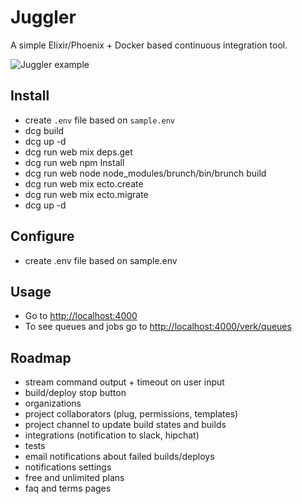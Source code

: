 # Juggler
A simple Elixir/Phoenix + Docker based continuous integration tool.

![Juggler example](https://pictub.club/image/slLW55)

## Install
- create `.env` file based on `sample.env`
- dcg build
- dcg up -d
- dcg run web mix deps.get
- dcg run web npm Install
- dcg run web node node_modules/brunch/bin/brunch build
- dcg run web mix ecto.create
- dcg run web mix ecto.migrate
- dcg up -d

## Configure
- create .env file based on sample.env

## Usage
- Go to [http://localhost:4000](http://localhost:4000)
- To see queues and jobs go to [http://localhost:4000/verk/queues](http://localhost:4000/verk/queues)

## Roadmap
- stream command output + timeout on user input
- build/deploy stop button
- organizations
- project collaborators (plug, permissions, templates)
- project channel to update build states and builds
- integrations (notification to slack, hipchat)
- tests
- email notifications about failed builds/deploys
- notifications settings
- free and unlimited plans
- faq and terms pages
